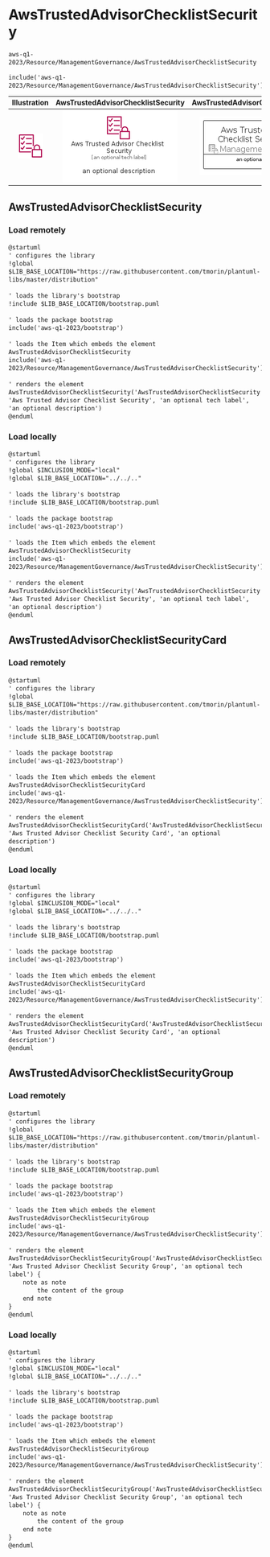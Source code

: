 # AwsTrustedAdvisorChecklistSecurity


```text
aws-q1-2023/Resource/ManagementGovernance/AwsTrustedAdvisorChecklistSecurity
```

```text
include('aws-q1-2023/Resource/ManagementGovernance/AwsTrustedAdvisorChecklistSecurity')
```



| Illustration | AwsTrustedAdvisorChecklistSecurity | AwsTrustedAdvisorChecklistSecurityCard | AwsTrustedAdvisorChecklistSecurityGroup |
| :---: | :---: | :---: | :---: |
| ![illustration for Illustration](../../../aws-q1-2023/Resource/ManagementGovernance/AwsTrustedAdvisorChecklistSecurity.png) | ![illustration for AwsTrustedAdvisorChecklistSecurity](../../../aws-q1-2023/Resource/ManagementGovernance/AwsTrustedAdvisorChecklistSecurity.Local.png) | ![illustration for AwsTrustedAdvisorChecklistSecurityCard](../../../aws-q1-2023/Resource/ManagementGovernance/AwsTrustedAdvisorChecklistSecurityCard.Local.png) | ![illustration for AwsTrustedAdvisorChecklistSecurityGroup](../../../aws-q1-2023/Resource/ManagementGovernance/AwsTrustedAdvisorChecklistSecurityGroup.Local.png) |




## AwsTrustedAdvisorChecklistSecurity

### Load remotely
```plantuml
@startuml
' configures the library
!global $LIB_BASE_LOCATION="https://raw.githubusercontent.com/tmorin/plantuml-libs/master/distribution"

' loads the library's bootstrap
!include $LIB_BASE_LOCATION/bootstrap.puml

' loads the package bootstrap
include('aws-q1-2023/bootstrap')

' loads the Item which embeds the element AwsTrustedAdvisorChecklistSecurity
include('aws-q1-2023/Resource/ManagementGovernance/AwsTrustedAdvisorChecklistSecurity')

' renders the element
AwsTrustedAdvisorChecklistSecurity('AwsTrustedAdvisorChecklistSecurity', 'Aws Trusted Advisor Checklist Security', 'an optional tech label', 'an optional description')
@enduml
```

### Load locally
```plantuml
@startuml
' configures the library
!global $INCLUSION_MODE="local"
!global $LIB_BASE_LOCATION="../../.."

' loads the library's bootstrap
!include $LIB_BASE_LOCATION/bootstrap.puml

' loads the package bootstrap
include('aws-q1-2023/bootstrap')

' loads the Item which embeds the element AwsTrustedAdvisorChecklistSecurity
include('aws-q1-2023/Resource/ManagementGovernance/AwsTrustedAdvisorChecklistSecurity')

' renders the element
AwsTrustedAdvisorChecklistSecurity('AwsTrustedAdvisorChecklistSecurity', 'Aws Trusted Advisor Checklist Security', 'an optional tech label', 'an optional description')
@enduml
```

## AwsTrustedAdvisorChecklistSecurityCard

### Load remotely
```plantuml
@startuml
' configures the library
!global $LIB_BASE_LOCATION="https://raw.githubusercontent.com/tmorin/plantuml-libs/master/distribution"

' loads the library's bootstrap
!include $LIB_BASE_LOCATION/bootstrap.puml

' loads the package bootstrap
include('aws-q1-2023/bootstrap')

' loads the Item which embeds the element AwsTrustedAdvisorChecklistSecurityCard
include('aws-q1-2023/Resource/ManagementGovernance/AwsTrustedAdvisorChecklistSecurity')

' renders the element
AwsTrustedAdvisorChecklistSecurityCard('AwsTrustedAdvisorChecklistSecurityCard', 'Aws Trusted Advisor Checklist Security Card', 'an optional description')
@enduml
```

### Load locally
```plantuml
@startuml
' configures the library
!global $INCLUSION_MODE="local"
!global $LIB_BASE_LOCATION="../../.."

' loads the library's bootstrap
!include $LIB_BASE_LOCATION/bootstrap.puml

' loads the package bootstrap
include('aws-q1-2023/bootstrap')

' loads the Item which embeds the element AwsTrustedAdvisorChecklistSecurityCard
include('aws-q1-2023/Resource/ManagementGovernance/AwsTrustedAdvisorChecklistSecurity')

' renders the element
AwsTrustedAdvisorChecklistSecurityCard('AwsTrustedAdvisorChecklistSecurityCard', 'Aws Trusted Advisor Checklist Security Card', 'an optional description')
@enduml
```

## AwsTrustedAdvisorChecklistSecurityGroup

### Load remotely
```plantuml
@startuml
' configures the library
!global $LIB_BASE_LOCATION="https://raw.githubusercontent.com/tmorin/plantuml-libs/master/distribution"

' loads the library's bootstrap
!include $LIB_BASE_LOCATION/bootstrap.puml

' loads the package bootstrap
include('aws-q1-2023/bootstrap')

' loads the Item which embeds the element AwsTrustedAdvisorChecklistSecurityGroup
include('aws-q1-2023/Resource/ManagementGovernance/AwsTrustedAdvisorChecklistSecurity')

' renders the element
AwsTrustedAdvisorChecklistSecurityGroup('AwsTrustedAdvisorChecklistSecurityGroup', 'Aws Trusted Advisor Checklist Security Group', 'an optional tech label') {
    note as note
        the content of the group
    end note
}
@enduml
```

### Load locally
```plantuml
@startuml
' configures the library
!global $INCLUSION_MODE="local"
!global $LIB_BASE_LOCATION="../../.."

' loads the library's bootstrap
!include $LIB_BASE_LOCATION/bootstrap.puml

' loads the package bootstrap
include('aws-q1-2023/bootstrap')

' loads the Item which embeds the element AwsTrustedAdvisorChecklistSecurityGroup
include('aws-q1-2023/Resource/ManagementGovernance/AwsTrustedAdvisorChecklistSecurity')

' renders the element
AwsTrustedAdvisorChecklistSecurityGroup('AwsTrustedAdvisorChecklistSecurityGroup', 'Aws Trusted Advisor Checklist Security Group', 'an optional tech label') {
    note as note
        the content of the group
    end note
}
@enduml
```

